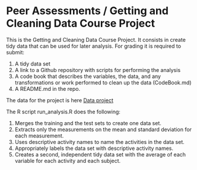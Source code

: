 Peer Assessments / Getting and Cleaning Data Course Project
===========================================================
  
This is the Getting and Cleaning Data Course Project. It consists in create tidy data that can be used for later analysis. For grading it is required to submit:  
  
1. A tidy data set  
2. A link to a Github repository with scripts for performing the analysis  
3. A code book that describes the variables, the data, and any transformations or work performed to clean up the data (CodeBook.md)  
4. A README.md in the repo.  

The data for the project is here 
[Data project](https://d396qusza40orc.cloudfront.net/getdata%2Fprojectfiles%2FUCI%20HAR%20Dataset.zip)  

The R script run_analysis.R does the following:   
  
1. Merges the training and the test sets to create one data set.  
2. Extracts only the measurements on the mean and standard deviation for each measurement.  
3. Uses descriptive activity names to name the activities in the data set.  
4. Appropriately labels the data set with descriptive activity names.  
5. Creates a second, independent tidy data set with the average of each variable for each activity and each subject.